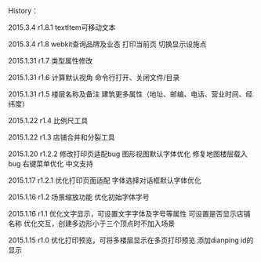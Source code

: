 History：

2015.3.4 r1.8.1
    textItem可移动文本

2015.3.4 r1.8
    webkit查询品牌及业态
    打印当前页
    切换显示设施点

2015.1.31 r1.7
    类型属性修改

2015.1.31 r1.6
    计算默认视角
    命令行打开、关闭文件/目录

2015.1.31 r1.5
    楼层名称及备注
    建筑更多属性（地址、邮编、电话、营业时间、经纬度）

2015.1.22 r1.4
    比例尺工具

2015.1.22 r1.3
    店铺合并和分裂工具

2015.1.20 r1.2.2
    修改打印页适配bug
    图形视图默认字体优化
    修复地图楼层载入bug
    右键菜单优化
    中文支持

2015.1.17 r1.2.1
    优化打印页面适配
    字体选择对话框默认字体优化

2015.1.16 r1.2 
    场景缩放功能
    优化初始字体字号

2015.1.16 r1.1
    优化文字显示，可设置文字字体及字号等属性
		可设置是否显示店铺名称
		优化交互，创建多边形小于三个顶点时不加入场景

2015.1.15 r1.0
    优化打印预览，可将多楼层显示在多页打印预览
		添加dianping id的显示